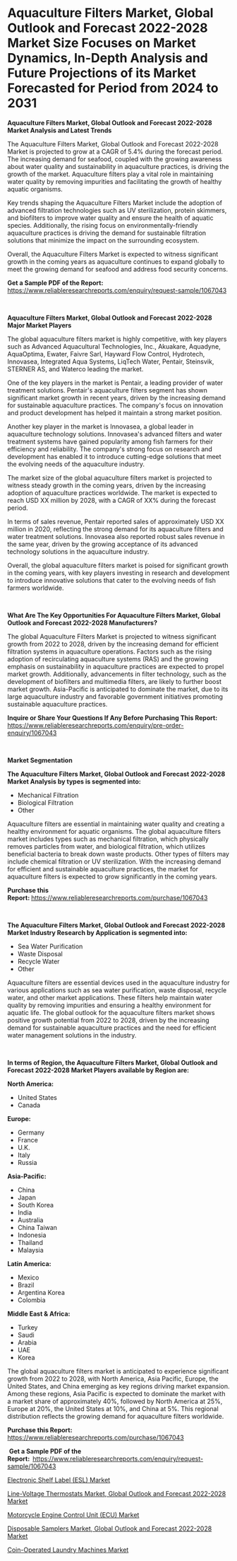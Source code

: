 <p><h1>Aquaculture Filters Market, Global Outlook and Forecast 2022-2028 Market Size Focuses on Market Dynamics, In-Depth Analysis and Future Projections of its Market Forecasted for Period from 2024 to 2031</h1></p><p><strong>Aquaculture Filters Market, Global Outlook and Forecast 2022-2028 Market Analysis and Latest Trends</strong></p>
<p><p>The Aquaculture Filters Market, Global Outlook and Forecast 2022-2028 Market is projected to grow at a CAGR of 5.4% during the forecast period. The increasing demand for seafood, coupled with the growing awareness about water quality and sustainability in aquaculture practices, is driving the growth of the market. Aquaculture filters play a vital role in maintaining water quality by removing impurities and facilitating the growth of healthy aquatic organisms.</p><p>Key trends shaping the Aquaculture Filters Market include the adoption of advanced filtration technologies such as UV sterilization, protein skimmers, and biofilters to improve water quality and ensure the health of aquatic species. Additionally, the rising focus on environmentally-friendly aquaculture practices is driving the demand for sustainable filtration solutions that minimize the impact on the surrounding ecosystem.</p><p>Overall, the Aquaculture Filters Market is expected to witness significant growth in the coming years as aquaculture continues to expand globally to meet the growing demand for seafood and address food security concerns.</p></p>
<p><strong>Get a Sample PDF of the Report:&nbsp;</strong> <a href="https://www.reliableresearchreports.com/enquiry/request-sample/1067043">https://www.reliableresearchreports.com/enquiry/request-sample/1067043</a></p>
<p>&nbsp;</p>
<p><strong>Aquaculture Filters Market, Global Outlook and Forecast 2022-2028 Major Market Players</strong></p>
<p><p>The global aquaculture filters market is highly competitive, with key players such as Advanced Aquacultural Technologies, Inc., Akuakare, Aquadyne, AquaOptima, Ewater, Faivre Sarl, Hayward Flow Control, Hydrotech, Innovasea, Integrated Aqua Systems, LiqTech Water, Pentair, Steinsvik, STERNER AS, and Waterco leading the market.</p><p>One of the key players in the market is Pentair, a leading provider of water treatment solutions. Pentair's aquaculture filters segment has shown significant market growth in recent years, driven by the increasing demand for sustainable aquaculture practices. The company's focus on innovation and product development has helped it maintain a strong market position.</p><p>Another key player in the market is Innovasea, a global leader in aquaculture technology solutions. Innovasea's advanced filters and water treatment systems have gained popularity among fish farmers for their efficiency and reliability. The company's strong focus on research and development has enabled it to introduce cutting-edge solutions that meet the evolving needs of the aquaculture industry.</p><p>The market size of the global aquaculture filters market is projected to witness steady growth in the coming years, driven by the increasing adoption of aquaculture practices worldwide. The market is expected to reach USD XX million by 2028, with a CAGR of XX% during the forecast period.</p><p>In terms of sales revenue, Pentair reported sales of approximately USD XX million in 2020, reflecting the strong demand for its aquaculture filters and water treatment solutions. Innovasea also reported robust sales revenue in the same year, driven by the growing acceptance of its advanced technology solutions in the aquaculture industry.</p><p>Overall, the global aquaculture filters market is poised for significant growth in the coming years, with key players investing in research and development to introduce innovative solutions that cater to the evolving needs of fish farmers worldwide.</p></p>
<p>&nbsp;</p>
<p><strong>What Are The Key Opportunities For Aquaculture Filters Market, Global Outlook and Forecast 2022-2028 Manufacturers?</strong></p>
<p><p>The global Aquaculture Filters Market is projected to witness significant growth from 2022 to 2028, driven by the increasing demand for efficient filtration systems in aquaculture operations. Factors such as the rising adoption of recirculating aquaculture systems (RAS) and the growing emphasis on sustainability in aquaculture practices are expected to propel market growth. Additionally, advancements in filter technology, such as the development of biofilters and multimedia filters, are likely to further boost market growth. Asia-Pacific is anticipated to dominate the market, due to its large aquaculture industry and favorable government initiatives promoting sustainable aquaculture practices.</p></p>
<p><strong>Inquire or Share Your Questions If Any Before Purchasing This Report:</strong> <a href="https://www.reliableresearchreports.com/enquiry/pre-order-enquiry/1067043">https://www.reliableresearchreports.com/enquiry/pre-order-enquiry/1067043</a></p>
<p>&nbsp;</p>
<p><strong>Market Segmentation</strong></p>
<p><strong>The Aquaculture Filters Market, Global Outlook and Forecast 2022-2028 Market Analysis by types is segmented into:</strong></p>
<p><ul><li>Mechanical Filtration</li><li>Biological Filtration</li><li>Other</li></ul></p>
<p><p>Aquaculture filters are essential in maintaining water quality and creating a healthy environment for aquatic organisms. The global aquaculture filters market includes types such as mechanical filtration, which physically removes particles from water, and biological filtration, which utilizes beneficial bacteria to break down waste products. Other types of filters may include chemical filtration or UV sterilization. With the increasing demand for efficient and sustainable aquaculture practices, the market for aquaculture filters is expected to grow significantly in the coming years.</p></p>
<p><strong>Purchase this Report:&nbsp;</strong><a href="https://www.reliableresearchreports.com/purchase/1067043">https://www.reliableresearchreports.com/purchase/1067043</a></p>
<p>&nbsp;</p>
<p><strong>The Aquaculture Filters Market, Global Outlook and Forecast 2022-2028 Market Industry Research by Application is segmented into:</strong></p>
<p><ul><li>Sea Water Purification</li><li>Waste Disposal</li><li>Recycle Water</li><li>Other</li></ul></p>
<p><p>Aquaculture filters are essential devices used in the aquaculture industry for various applications such as sea water purification, waste disposal, recycle water, and other market applications. These filters help maintain water quality by removing impurities and ensuring a healthy environment for aquatic life. The global outlook for the aquaculture filters market shows positive growth potential from 2022 to 2028, driven by the increasing demand for sustainable aquaculture practices and the need for efficient water management solutions in the industry.</p></p>
<p>&nbsp;</p>
<p><strong>In terms of Region, the Aquaculture Filters Market, Global Outlook and Forecast 2022-2028 Market Players available by Region are:</strong></p>
<p>
    <p> <strong> North America: </strong>
        <ul>
            <li>United States</li>
            <li>Canada</li>
        </ul>
        </p> 
    <p> <strong> Europe: </strong>
        <ul>
            <li>Germany</li>
            <li>France</li>
            <li>U.K.</li>
            <li>Italy</li>
            <li>Russia</li>
        </ul>
        </p> 
    <p> <strong> Asia-Pacific: </strong>
        <ul>
            <li>China</li>
            <li>Japan</li>
            <li>South Korea</li>
            <li>India</li>
            <li>Australia</li>
            <li>China Taiwan</li>
            <li>Indonesia</li>
            <li>Thailand</li>
            <li>Malaysia</li>
        </ul>
        </p> 
    <p> <strong> Latin America: </strong>
        <ul>
            <li>Mexico</li>
            <li>Brazil</li>
            <li>Argentina Korea</li>
            <li>Colombia</li>
        </ul>
        </p> 
    <p> <strong> Middle East & Africa: </strong>
        <ul>
            <li>Turkey</li>
            <li>Saudi</li>
            <li>Arabia</li>
            <li>UAE</li>
            <li>Korea</li>
        </ul>
    </p>
    </p>
<p><p>The global aquaculture filters market is anticipated to experience significant growth from 2022 to 2028, with North America, Asia Pacific, Europe, the United States, and China emerging as key regions driving market expansion. Among these regions, Asia Pacific is expected to dominate the market with a market share of approximately 40%, followed by North America at 25%, Europe at 20%, the United States at 10%, and China at 5%. This regional distribution reflects the growing demand for aquaculture filters worldwide.</p></p>
<p><strong>Purchase this Report: </strong><a href="https://www.reliableresearchreports.com/purchase/1067043">https://www.reliableresearchreports.com/purchase/1067043</a></p>
<p>&nbsp;<strong>Get a Sample PDF of the Report:&nbsp;&nbsp;</strong><a href="https://www.reliableresearchreports.com/enquiry/request-sample/1067043">https://www.reliableresearchreports.com/enquiry/request-sample/1067043</a></p>
<p><strong></strong></p>
<p><p><a href="https://medium.com/@jamesvasquez75/electronic-shelf-label-esl-market-exploring-market-share-market-trends-and-future-growth-ffc6da786813">Electronic Shelf Label (ESL) Market</a></p><p><a href="https://github.com/lbird53714/Market-Research-Report-List-3/blob/main/line-voltage-thermostats-market-global-outlook-and-forecast-2022-2028-market.md">Line-Voltage Thermostats Market, Global Outlook and Forecast 2022-2028 Market</a></p><p><a href="https://medium.com/@oliviastone00/motorcycle-engine-control-unit-ecu-market-analysis-its-cagr-market-segmentation-and-global-3affa2dce274">Motorcycle Engine Control Unit (ECU) Market</a></p><p><a href="https://github.com/mabutironaldo/Market-Research-Report-List-3/blob/main/disposable-samplers-market-global-outlook-and-forecast-2022-2028-market.md">Disposable Samplers Market, Global Outlook and Forecast 2022-2028 Market</a></p><p><a href="https://medium.com/@jamesvasquez75/coin-operated-laundry-machines-market-furnishes-information-on-market-share-market-trends-and-53faf5c729ca">Coin-Operated Laundry Machines Market</a></p></p>